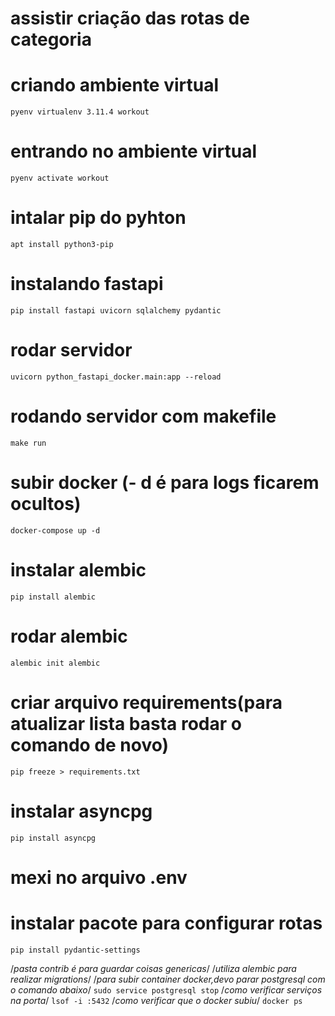# assistir criação das rotas de categoria

# criando ambiente virtual
```pyenv virtualenv 3.11.4 workout```

# entrando no ambiente virtual
```pyenv activate workout```

# intalar pip do pyhton
```apt install python3-pip```

# instalando fastapi
```pip install fastapi uvicorn sqlalchemy pydantic```

# rodar servidor
```uvicorn python_fastapi_docker.main:app --reload```

# rodando servidor com makefile
```make run```

# subir docker (- d é para logs ficarem ocultos)
```docker-compose up -d```

# instalar alembic
```pip install alembic```

# rodar alembic
```alembic init alembic```

# criar arquivo requirements(para atualizar lista basta rodar o comando de novo)
```pip freeze > requirements.txt```

# instalar asyncpg
```pip install asyncpg```

# mexi no arquivo .env

# instalar pacote para configurar rotas
```pip install pydantic-settings```

/*pasta contrib é para guardar coisas genericas*/
/*utiliza alembic para realizar migrations*/
/*para subir container docker,devo parar postgresql com o comando abaixo*/
```sudo service postgresql stop```
/*como verificar serviços na porta*/
```lsof -i :5432```
/*como verificar que o docker subiu*/
```docker ps```